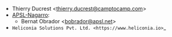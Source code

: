 - Thierry Ducrest \<<thierry.ducrest@camptocamp.com>\>
- [APSL-Nagarro](<https://apsl.tech>):
  - Bernat Obrador \<<bobrador@apsl.net>\>
- `Heliconia Solutions Pvt. Ltd. <https://www.heliconia.io>`_
